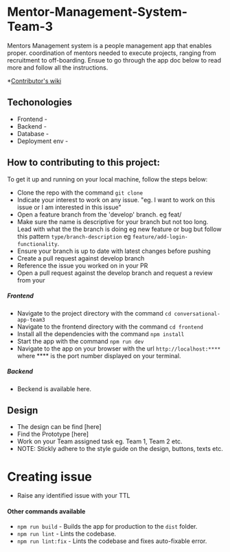 # Mentor-Management-System-Team-3

Mentors Management system is a people management app that enables proper.
coordination of mentors needed to execute projects, ranging from recruitment to off-boarding. Ensue to go through the app doc below to read more and follow all the instructions.

*[Contributor's wiki](https://github.com/ALCOpenSource/Mentor-Management-System-Team-3/wiki)


## Techonologies 
* Frontend - 
* Backend - 
* Database -
* Deployment env - 

## How to contributing to this project:
To get it up and running on your local machine, follow the steps below:
- Clone the repo with the command `git clone`
- Indicate your interest to work on any issue. "eg. I want to work on this issue or I am interested in this issue"
- Open a feature branch from the 'develop' branch. eg feat/
- Make sure the name is descriptive for your branch but not too long. Lead with what the the branch is doing eg new feature or bug but follow this pattern `type/branch-description` eg `feature/add-login-functionality`.
- Ensure your branch is up to date with latest changes before pushing
- Create a pull request against develop branch
- Reference the issue you worked on in your PR
- Open a pull request against the develop branch and request a review from your

##### Frontend
- Navigate to the project directory with the command `cd conversational-app-team3`
- Navigate to the frontend directory with the command `cd frontend`
- Install all the dependencies with the command `npm install`
- Start the app with the command `npm run dev`
- Navigate to the app on your browser with the url `http://localhost:****` where **** is the port number displayed on your terminal.
##### Backend
- Beckend is available here.
## Design
- The design can be find [here]
- Find the Prototype [here]
- Work on your Team assigned task eg. Team 1, Team 2 etc.
- NOTE: Stickly adhere to the style guide on the design, buttons, texts etc. 

# Creating issue 
- Raise any identified issue with your TTL

#### Other commands available
- `npm run build` - Builds the app for production to the `dist` folder.
- `npm run lint` - Lints the codebase.
- `npm run lint:fix` - Lints the codebase and fixes auto-fixable error.
